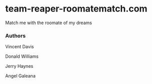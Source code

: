 # team-reaper-roomatematch.com
Match me with the roomate of my dreams

### Authors
Vincent Davis

Donald Williams

Jerry Haynes


Angel Galeana

